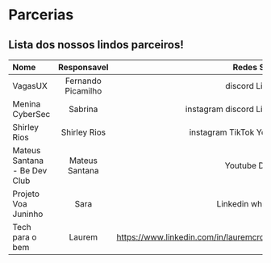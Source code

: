 # Parcerias

## Lista dos nossos lindos parceiros!

|Nome    |	Responsavel	| Redes Sociais|
|:------|:-----------:|-------------:|
VagasUX	                      | Fernando Picamilho |	discord 	Linkedin			
Menina CyberSec	              | Sabrina	| instagram discord 	Linkedin			
Shirley Rios                  |	Shirley Rios	| instagram	TikTok	Youtube		
Mateus Santana - Be Dev Club	| Mateus Santana	|Youtube	Discord			
Projeto Voa Juninho	          | Sara	| Linkedin	whatsapp			
Tech para o bem               | Laurem | https://www.linkedin.com/in/lauremcrossetti/
